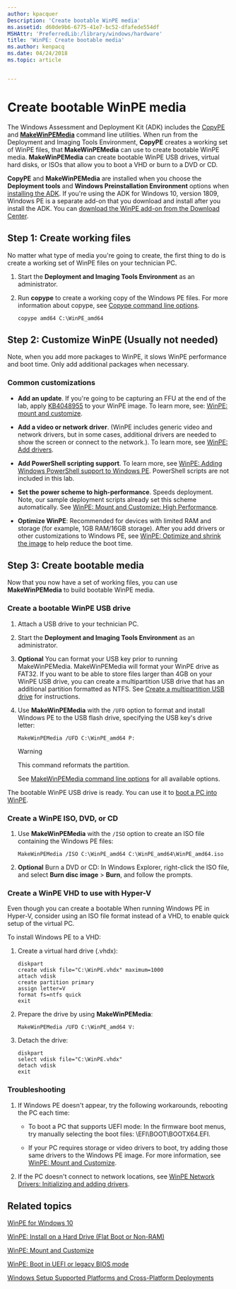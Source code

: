 ```yaml
---
author: kpacquer
Description: 'Create bootable WinPE media'
ms.assetid: d60de9b6-6775-41e7-bc52-dfafede554df
MSHAttr: 'PreferredLib:/library/windows/hardware'
title: 'WinPE: Create bootable media'
ms.author: kenpacq
ms.date: 04/24/2018
ms.topic: article


---
```


# Create bootable WinPE media

The Windows Assessment and Deployment Kit (ADK) includes the [CopyPE](copype-command-line-options.md) and [**MakeWinPEMedia**](makewinpemedia-command-line-options.md) command line utilities. When run from the Deployment and Imaging Tools Environment, **CopyPE** creates a working set of WinPE files, that **MakeWinPEMedia** can use to create bootable WinPE media. **MakeWinPEMedia** can create bootable WinPE USB drives, virtual hard disks, or ISOs that allow you to boot a VHD or burn to a DVD or CD.

**CopyPE** and **MakeWinPEMedia** are installed when you choose the **Deployment tools** and **Windows Preinstallation Environment** options when [installing the ADK](https://docs.microsoft.com/en-us/windows-hardware/get-started/adk-install). If you're using the ADK for Windows 10, version 1809, Windows PE is a separate add-on that you download and install after you install the ADK. You can [download the WinPE add-on from the Download Center](https://go.microsoft.com/fwlink/?linkid=2022233).

## Step 1: Create working files

No matter what type of media you're going to create, the first thing to do is create a working set of WinPE files on your technician PC.

1. Start the **Deployment and Imaging Tools Environment** as an administrator.

2. Run **copype** to create a working copy of the Windows PE files. For more information about copype, see [Copype command line options](copype-command-line-options.md).

    ```
    copype amd64 C:\WinPE_amd64
    ```

## Step 2: Customize WinPE (Usually not needed)

Note, when you add more packages to WinPE, it slows WinPE performance and boot time. Only add additional packages when necessary.  

### Common customizations

* **Add an update**. If you're going to be capturing an FFU at the end of the lab, apply [KB4048955](https://www.catalog.update.microsoft.com/search.aspx?q=4048955) to your WinPE image. To learn more, see: [WinPE: mount and customize](winpe-mount-and-customize.md).

* **Add a video or network driver**. (WinPE includes generic video and network drivers, but in some cases, additional drivers are needed to show the screen or connect to the network.). To learn more, see [WinPE: Add drivers](winpe-add-drivers.md).

* **Add PowerShell scripting support**. To learn more, see [WinPE: Adding Windows PowerShell support to Windows PE](winpe-adding-powershell-support-to-windows-pe.md). PowerShell scripts are not included in this lab.

* **Set the power scheme to high-performance**. Speeds deployment. Note, our sample deployment scripts already set this scheme automatically. See  [WinPE: Mount and Customize: High Performance](winpe-mount-and-customize.md#highperformance).

* **Optimize WinPE**: Recommended for devices with limited RAM and storage (for example, 1GB RAM/16GB storage). After you add drivers or other customizations to Windows PE, see [WinPE: Optimize and shrink the image](winpe-optimize.md) to help reduce the boot time.

## Step 3: Create bootable media

Now that you now have a set of working files, you can use **MakeWinPEMedia** to build bootable WinPE media.

### Create a bootable WinPE USB drive

1. Attach a USB drive to your technician PC.

2. Start the **Deployment and Imaging Tools Environment** as an administrator.

3. **Optional** 
    You can format your USB key prior to running MakeWinPEMedia. MakeWinPEMedia will format your WinPE drive as FAT32. If you want to be able to store files larger than 4GB on your WinPE USB drive, you can create a multipartition USB drive that has an additional partition formatted as NTFS. See [Create a multipartition USB drive](winpe--use-a-single-usb-key-for-winpe-and-a-wim-file---wim.md#span-idcreateamultiplepartitionusbdrivespanoption-1-create-a-multiple-partition-usb-drive) for instructions.

4. Use **MakeWinPEMedia** with the `/UFD` option to format and install Windows PE to the USB flash drive, specifying the USB key's drive letter:

    ```
    MakeWinPEMedia /UFD C:\WinPE_amd64 P:
    ```

    > [!Warning]
    > This command reformats the partition.

    See [MakeWinPEMedia command line options](makewinpemedia-command-line-options.md) for all available options.

The bootable WinPE USB drive is ready. You can use it to [boot a PC into WinPE](boot-to-uefi-mode-or-legacy-bios-mode.md).

### Create a WinPE ISO, DVD, or CD

1. Use **MakeWinPEMedia** with the `/ISO` option to create an ISO file containing the Windows PE files:

    ```
    MakeWinPEMedia /ISO C:\WinPE_amd64 C:\WinPE_amd64\WinPE_amd64.iso
    ```

2. **Optional** Burn a DVD or CD: In Windows Explorer, right-click the ISO file, and select **Burn disc image** > **Burn**, and follow the prompts.

### Create a WinPE VHD to use with Hyper-V

Even though you can create a bootable When running Windows PE in Hyper-V, consider using an ISO file format instead of a VHD, to enable quick setup of the virtual PC. 

To install Windows PE to a VHD:

1. Create a virtual hard drive (.vhdx):

    ```
    diskpart
    create vdisk file="C:\WinPE.vhdx" maximum=1000
    attach vdisk
    create partition primary
    assign letter=V
    format fs=ntfs quick
    exit
    ```
2. Prepare the drive by using **MakeWinPEMedia**:

    ```
    MakeWinPEMedia /UFD C:\WinPE_amd64 V:
    ```

3. Detach the drive:

    ```
    diskpart
    select vdisk file="C:\WinPE.vhdx"
    detach vdisk
    exit
    ```


### Troubleshooting

1.  If Windows PE doesn't appear, try the following workarounds, rebooting the PC each time:

    -   To boot a PC that supports UEFI mode: In the firmware boot menus, try manually selecting the boot files: \\EFI\\BOOT\\BOOTX64.EFI.

    -   If your PC requires storage or video drivers to boot, try adding those same drivers to the Windows PE image. For more information, see [WinPE: Mount and Customize](winpe-mount-and-customize.md).

2.  If the PC doesn't connect to network locations, see [WinPE Network Drivers: Initializing and adding drivers](winpe-network-drivers-initializing-and-adding-drivers.md).

## <span id="related_topics"></span>Related topics


[WinPE for Windows 10](winpe-intro.md)

[WinPE: Install on a Hard Drive (Flat Boot or Non-RAM)](winpe-install-on-a-hard-drive--flat-boot-or-non-ram.md)

[WinPE: Mount and Customize](winpe-mount-and-customize.md)

[WinPE: Boot in UEFI or legacy BIOS mode](winpe-boot-in-uefi-or-legacy-bios-mode.md)

[Windows Setup Supported Platforms and Cross-Platform Deployments](windows-setup-supported-platforms-and-cross-platform-deployments.md)

 

 







